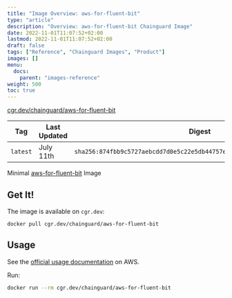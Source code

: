 ```yaml
---
title: "Image Overview: aws-for-fluent-bit"
type: "article"
description: "Overview: aws-for-fluent-bit Chainguard Image"
date: 2022-11-01T11:07:52+02:00
lastmod: 2022-11-01T11:07:52+02:00
draft: false
tags: ["Reference", "Chainguard Images", "Product"]
images: []
menu:
  docs:
    parent: "images-reference"
weight: 500
toc: true
---
```


[cgr.dev/chainguard/aws-for-fluent-bit](https://github.com/chainguard-images/images/tree/main/images/aws-for-fluent-bit)

| Tag      | Last Updated | Digest                                                                    |
|----------|--------------|---------------------------------------------------------------------------|
| `latest` | July 11th    | `sha256:874fbb9c5727aebcdd7d0e5c22e5db44757ee97ffb604a0e44b356e781f32947` |



Minimal [aws-for-fluent-bit](https://github.com/aws/aws-for-fluent-bit) Image

## Get It!

The image is available on `cgr.dev`:

```
docker pull cgr.dev/chainguard/aws-for-fluent-bit
```

## Usage

See the [official usage documentation](https://docs.aws.amazon.com/AmazonECS/latest/developerguide/firelens-using-fluentbit.html) on AWS.

Run:

```sh
docker run --rm cgr.dev/chainguard/aws-for-fluent-bit
```
